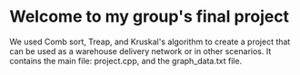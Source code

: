 # Welcome to my group's final project 

We used Comb sort, Treap, and Kruskal's algorithm to create a project that can be used as a warehouse delivery network or in other scenarios.
It contains the main file: project.cpp, and the graph_data.txt file.


```{tableofcontents}
```
